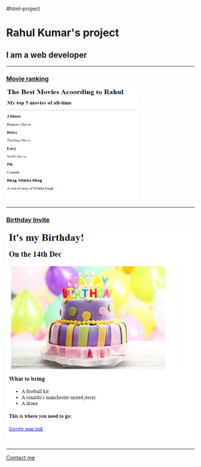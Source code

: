 #html-project
<!DOCTYPE html>
<html lang="en">
<head>
    <meta charset="UTF-8">
    <meta name="viewport" content="width=device-width, initial-scale=1.0">
    <title>Rahul Kumar's Project</title>
</head>
<body>
  <h1>Rahul Kumar's project</h1>
  <h2>I am a web developer</h2>
  <hr>
  <h3></b><a href="./public/movie-ranking.html">Movie ranking</a></h3>
  <img src="./assets/images/Screenshot 2023-12-12 225622.png" width="350" height="300">
  <hr>
  <h3><a href="./public/birthday-invite.html">Birthday Invite</a></h3>
  <img src="./assets/images/Screenshot 2023-12-12 230716.png" width="550">
  <hr>
  <a href="/4.3 HTML Porfolio Project/public/contact.html">Contact me</a>
</body>
</html>


